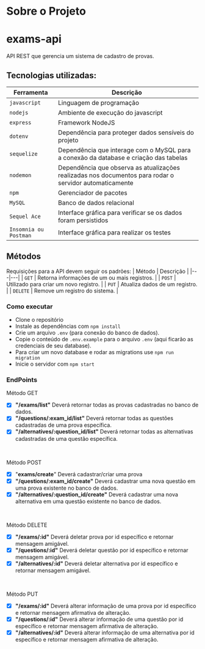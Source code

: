 # Sobre o Projeto

# exams-api
API REST que gerencia um sistema de cadastro de provas.

## Tecnologias utilizadas:
| Ferramenta | Descrição |
| --- | --- |
| `javascript` | Linguagem de programação |
| `nodejs` | Ambiente de execução do javascript|
| `express` | Framework NodeJS |
| `dotenv` | Dependência para proteger dados sensíveis do projeto|
| `sequelize` | Dependência que interage com o MySQL para a conexão da database e criação das tabelas|
| `nodemon` | Dependência que observa as atualizações realizadas nos documentos para rodar o servidor automaticamente|
| `npm` | Gerenciador de pacotes|
| `MySQL` | Banco de dados relacional|
| `Sequel Ace` | Interface gráfica para verificar se os dados foram persistidos|
 `Insomnia ou Postman` | Interface gráfica para realizar os testes|
 
 ## Métodos
Requisições para a API devem seguir os padrões:
| Método | Descrição |
|---|---|
| `GET` | Retorna informações de um ou mais registros. |
| `POST` | Utilizado para criar um novo registro. |
| `PUT` | Atualiza dados de um registro. |
| `DELETE` | Remove um registro do sistema. |

### Como executar
* Clone o repositório
* Instale as dependências com ```npm install```
* Crie um arquivo ```.env``` (para conexão do banco de dados).
* Copie o conteúdo de ```.env.example``` para o arquivo ```.env``` (aqui ficarão as credenciais de seu database).
* Para criar um novo database e rodar as migrations use ```npm run migration```
* Inicie o servidor com ```npm start```

 
 ### EndPoints 
 Método GET
- [x]  **"/exams/list"** Deverá retornar todas as provas cadastradas no banco de dados.
- [x]  **"/questions/:exam_id/list"** Deverá retornar todas as questões cadastradas de uma prova específica.
- [x]  **"/alternatives/:question_id/list"** Deverá retornar todas as alternativas cadastradas de uma questão específica.
<br>

Método POST
- [x]  "**exams/create**" Deverá cadastrar/criar uma prova
- [x]  **"/questions/:exam_id/create"** Deverá cadastrar uma nova questão em uma prova existente no banco de dados.
- [x]  **"/alternatives/:question_id/create"** Deverá cadastrar uma nova alternativa em uma questão existente no banco de dados.
 <br>

Método DELETE
- [x]  **"/exams/:id"** Deverá deletar prova por id específico e retornar mensagem amigável.
- [x]  **"/questions/:id"** Deverá deletar questão por id específico e retornar mensagem amigável.
- [x]  **"/alternatives/:id"** Deverá deletar alternativa por id específico e retornar mensagem amigável.
<br>

Método PUT
- [x]  **"/exams/:id"** Deverá alterar informação de uma prova por id específico e retornar mensagem afirmativa de alteração.
- [x]  **"/questions/:id"** Deverá alterar informação de uma questão por id específico e retornar mensagem afirmativa de alteração.
- [x]  **"/alternatives/:id"** Deverá alterar informação de uma alternativa por id específico e retornar mensagem afirmativa de alteração.
<br>


```jsx
